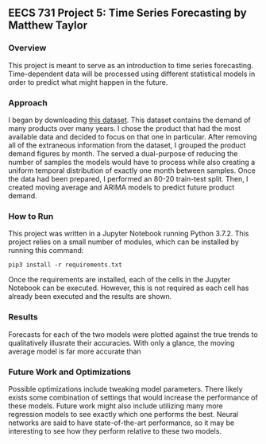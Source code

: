 ## EECS 731 Project 5: Time Series Forecasting by Matthew Taylor

### Overview

This project is meant to serve as an introduction to time series forecasting. Time-dependent data will be processed using different statistical models in order to predict what might happen in the future.

### Approach

I began by downloading [this dataset](https://www.kaggle.com/felixzhao/productdemandforecasting). This dataset contains the demand of many products over many years. I chose the product that had the most available data and decided to focus on that one in particular. After removing all of the extraneous information from the dataset, I grouped the product demand figures by month. The served a dual-purpose of reducing the number of samples the models would have to process while also creating a uniform temporal distribution of exactly one month between samples. Once the data had been prepared, I performed an 80-20 train-test split. Then, I created moving average and ARIMA models to predict future product demand.

### How to Run

This project was written in a Jupyter Notebook running Python 3.7.2. This project relies on a small number of modules, which can be installed by running this command:
```
pip3 install -r requirements.txt
```

Once the requirements are installed, each of the cells in the Jupyter Notebook can be executed. However, this is not required as each cell has already been executed and the results are shown.

### Results

Forecasts for each of the two models were plotted against the true trends to qualitatively illusrate their accuracies. With only a glance, the moving average model is far more accurate than

### Future Work and Optimizations

Possible optimizations include tweaking model parameters. There likely exists some combination of settings that would increase the performance of these models. Future work might also include utilizing many more regression models to see exactly which one performs the best. Neural networks are said to have state-of-the-art performance, so it may be interesting to see how they perform relative to these two models.
